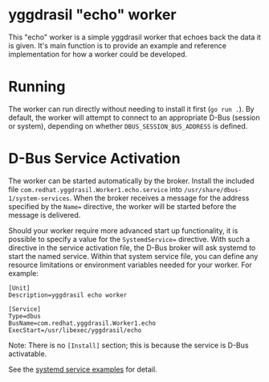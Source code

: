 # yggdrasil "echo" worker

This "echo" worker is a simple yggdrasil worker that echoes back the data it is
given. It's main function is to provide an example and reference implementation
for how a worker could be developed.

# Running

The worker can run directly without needing to install it first (`go run .`).
By default, the worker will attempt to connect to an appropriate D-Bus (session
or system), depending on whether `DBUS_SESSION_BUS_ADDRESS` is defined.

# D-Bus Service Activation

The worker can be started automatically by the broker. Install the included file
`com.redhat.yggdrasil.Worker1.echo.service` into
`/usr/share/dbus-1/system-services`. When the broker receives a message for the
address specified by the `Name=` directive, the worker will be started before
the message is delivered.

Should your worker require more advanced start up functionality, it is possible
to specify a value for the `SystemdService=` directive. With such a directive in
the service activation file, the D-Bus broker will ask systemd to start the
named service. Within that system service file, you can define any resource
limitations or environment variables needed for your worker. For example:

```
[Unit]
Description=yggdrasil echo worker

[Service]
Type=dbus
BusName=com.redhat.yggdrasil.Worker1.echo
ExecStart=/usr/libexec/yggdrasil/echo
```

Note: There is no `[Install]` section; this is because the service is D-Bus
activatable.

See the [systemd service
examples](https://www.freedesktop.org/software/systemd/man/systemd.service.html#Examples)
for detail.
